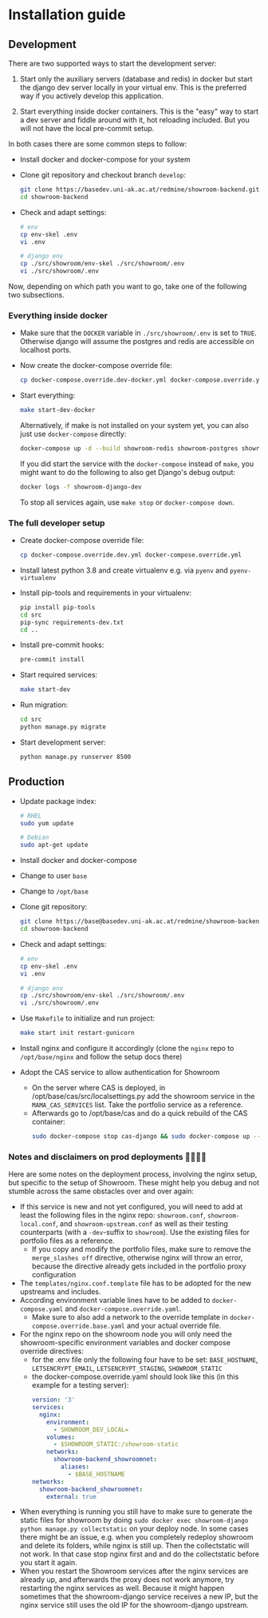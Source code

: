 # Installation guide

## Development

There are two supported ways to start the development server:

1. Start only the auxiliary servers (database and redis) in docker
   but start the django dev server locally in your virtual env. This
   is the preferred way if you actively develop this application.

2. Start everything inside docker containers. This is the "easy" way
   to start a dev server and fiddle around with it, hot reloading included.
   But you will not have the local pre-commit setup.

In both cases there are some common steps to follow:

* Install docker and docker-compose for your system

* Clone git repository and checkout branch `develop`:

    ```bash
    git clone https://basedev.uni-ak.ac.at/redmine/showroom-backend.git
    cd showroom-backend
    ```

* Check and adapt settings:

    ```bash
    # env
    cp env-skel .env
    vi .env

    # django env
    cp ./src/showroom/env-skel ./src/showroom/.env
    vi ./src/showroom/.env
    ```

Now, depending on which path you want to go, take one of the following two
subsections.

### Everything inside docker

* Make sure that the `DOCKER` variable in `./src/showroom/.env` is set to
  `TRUE`. Otherwise django will assume the postgres and redis are accessible
  on localhost ports.

* Now create the docker-compose override file:

    ```bash
    cp docker-compose.override.dev-docker.yml docker-compose.override.yml
    ```

* Start everything:

    ```bash
    make start-dev-docker
    ```

  Alternatively, if make is not installed on your system yet, you can
  also just use `docker-compose` directly:

    ```bash
    docker-compose up -d --build showroom-redis showroom-postgres showroom-django
    ```

  If you did start the service with the `docker-compose` instead of `make`, you
  might want to do the following to also get Django's debug output:

    ```bash
    docker logs -f showroom-django-dev
    ```

  To stop all services again, use `make stop` or `docker-compose down`.

### The full developer setup

* Create docker-compose override file:

    ```bash
    cp docker-compose.override.dev.yml docker-compose.override.yml
    ```

* Install latest python 3.8 and create virtualenv e.g. via `pyenv` and `pyenv-virtualenv`

* Install pip-tools and requirements in your virtualenv:

    ```bash
    pip install pip-tools
    cd src
    pip-sync requirements-dev.txt
    cd ..
    ```

* Install pre-commit hooks:

    ```bash
    pre-commit install
    ```

* Start required services:

    ```bash
    make start-dev
    ```

* Run migration:

    ```bash
    cd src
    python manage.py migrate
    ```

* Start development server:

    ```bash
    python manage.py runserver 8500
    ```


## Production

* Update package index:

    ```bash
    # RHEL
    sudo yum update

    # Debian
    sudo apt-get update
    ```

* Install docker and docker-compose

* Change to user `base`

* Change to `/opt/base`

* Clone git repository:

    ```bash
    git clone https://base@basedev.uni-ak.ac.at/redmine/showroom-backend.git
    cd showroom-backend
    ```

* Check and adapt settings:

    ```bash
    # env
    cp env-skel .env
    vi .env

    # django env
    cp ./src/showroom/env-skel ./src/showroom/.env
    vi ./src/showroom/.env
    ```

* Use `Makefile` to initialize and run project:

    ```bash
    make start init restart-gunicorn
    ```

* Install nginx and configure it accordingly (clone the `nginx` repo to `/opt/base/nginx` and follow the setup docs there)

* Adopt the CAS service to allow authentication for Showroom
  - On the server where CAS is deployed, in /opt/base/cas/src/localsettings.py
    add the showroom service in the `MAMA_CAS_SERVICES` list. Take the portfolio
    service as a reference.
  - Afterwards go to /opt/base/cas and do a quick rebuild of the CAS container:
    ```bash
    sudo docker-compose stop cas-django && sudo docker-compose up --build -d cas-django
    ```


### Notes and disclaimers on prod deployments 🚧🤔🤬💡

Here are some notes on the deployment process, involving the nginx setup, but specific to the setup of Showroom.
These might help you debug and not stumble across the same obstacles over and over again:

* If this service is new and not yet configured, you will need to add at least the following files in the nginx repo:
  `showroom.conf`, `showroom-local.conf`, and `showroom-upstream.conf` as well as their testing counterparts (with a 
  `-dev`-suffix to `showroom`). Use the existing files for portfolio files as a reference.
  - If you copy and modify the portfolio files, make sure to remove the `merge_slashes off` directive, otherwise nginx
    will throw an error, because the directive already gets included in the portfolio proxy configuration
* The `templates/nginx.conf.template` file has to be adopted for the new upstreams and includes.
* According environment variable lines have to be added to `docker-compose.yaml` and `docker-compose.override.yaml`.
  - Make sure to also add a network to the override template in `docker-compose.override.base.yaml` and your actual
    override file.
* For the nginx repo on the showroom node you will only need the showroom-specific environment variables and docker
  compose override directives:
  - for the .env file only the following four have to be set:
    `BASE_HOSTNAME`, `LETSENCRYPT_EMAIL`, `LETSENCRYPT_STAGING`, `SHOWROOM_STATIC`
  - the docker-compose.override.yaml should look like this (in this example for a testing server):
    ```yaml
    version: '3'
    services:
      nginx:
        environment:
          - SHOWROOM_DEV_LOCAL=
        volumes:
          - $SHOWROOM_STATIC:/showroom-static
        networks:
          showroom-backend_showroomnet:
            aliases:
              - $BASE_HOSTNAME
    networks:
      showroom-backend_showroomnet:
        external: true
    ```
* When everything is running you still have to make sure to generate the static files for showroom by doing
  `sudo docker exec showroom-django python manage.py collectstatic` on your deploy node.
  In some cases there might be an issue, e.g. when you completely redeploy showroom and
  delete its folders, while nginx is still up. Then the collectstatic will not work.
  In that case stop nginx first and and do the collectstatic before you start it again.
* When you restart the Showroom services after the nginx services are already up, and afterwards the proxy does not
  work anymore, try restarting the nginx services as well. Because it might happen sometimes that the showroom-django
  service receives a new IP, but the nginx service still uses the old IP for the showroom-django upstream.
